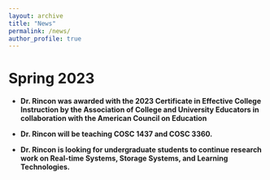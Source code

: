 ```yaml
---
layout: archive
title: "News"
permalink: /news/
author_profile: true
---
```


Spring 2023
======

* **Dr. Rincon was awarded with the 2023 Certificate in Effective College Instruction by the Association of College and University Educators in collaboration with the American Council on Education**

* **Dr. Rincon will be teaching COSC 1437 and COSC 3360.**

* **Dr. Rincon is looking for undergraduate students to continue research work on Real-time Systems, Storage Systems, and Learning Technologies.**

